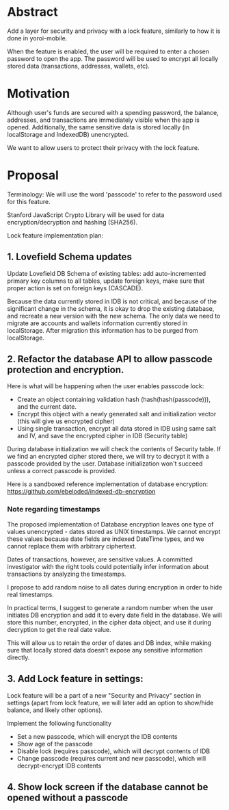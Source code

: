 # Abstract

Add a layer for security and privacy with a lock feature, similarly to how it is done in yoroi-mobile. 

When the feature is enabled, the user will be required to enter a chosen password to open the app. The password will be used to encrypt all locally stored data (transactions, addresses, wallets, etc).

# Motivation

Although user's funds are secured with a spending password, the balance, addresses, and transactions are immediately visible when the app is opened. Additionally, the same sensitive data is stored locally (in localStorage and IndexedDB) unencrypted.

We want to allow users to protect their privacy with the lock feature.

# Proposal

Terminology:
We will use the word 'passcode' to refer to the password used for this feature.

Stanford JavaScript Crypto Library will be used for data encryption/decryption and hashing (SHA256).

Lock feature implementation plan:

## 1. Lovefield Schema updates
Update Lovefield DB Schema of existing tables: add auto-incremented primary key columns to all tables, update foreign keys, make sure that proper action is set on foreign keys (CASCADE).

Because the data currently stored in IDB is not critical, and because of the significant change in the schema, it is okay to drop the existing database, and recreate a new version with the new schema. The only data we need to migrate are accounts and wallets information currently stored in localStorage. After migration this information has to be purged from localStorage.

## 2. Refactor the database API to allow passcode protection and encryption.

Here is what will be happening when the user enables passcode lock:

- Create an object containing validation hash (hash(hash(passcode))), and the current date.
- Encrypt this object with a newly generated salt and initialization vector (this will give us encrypted cipher)
- Using single transaction, encrypt all data stored in IDB using same salt and IV, and save the encrypted cipher in IDB (Security table)

During database initialization we will check the contents of Security table. If we find an encrypted cipher stored there, we will try to decrypt it with a passcode provided by the user. Database initialization won't succeed unless a correct passcode is provided.

Here is a sandboxed reference implementation of database encryption:
https://github.com/ebeloded/indexed-db-encryption

### Note regarding timestamps

The proposed implementation of Database encryption leaves one type of values unencrypted - dates stored as UNIX timestamps. We cannot encrypt these values because date fields are indexed DateTime types, and we cannot replace them with arbitrary ciphertext.

Dates of transactions, however, are sensitive values. A committed investigator with the right tools could potentially infer information about transactions by analyzing the timestamps.

I propose to add random noise to all dates during encryption in order to hide real timestamps.

In practical terms, I suggest to generate a random number when the user initiates DB encryption and add it to every date field in the database. We will store this number, encrypted, in the cipher data object, and use it during decryption to get the real date value.

This will allow us to retain the order of dates and DB index, while making sure that locally stored data doesn’t expose any sensitive information directly.

## 3. Add Lock feature in settings:

Lock feature will be a part of a new "Security and Privacy" section in settings (apart from lock feature, we will later add an option to show/hide balance, and likely other options).

Implement the following functionality
  - Set a new passcode, which will encrypt the IDB contents
  - Show age of the passcode
  - Disable lock (requires passcode), which will decrypt contents of IDB
  - Change passcode (requires current and new passcode), which will decrypt-encrypt IDB contents

## 4. Show lock screen if the database cannot be opened without a passcode
